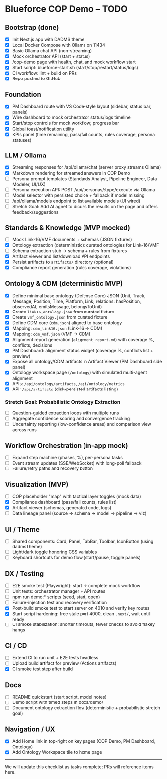 # Blueforce COP Demo – TODO

## Bootstrap (done)
- [x] Init Next.js app with DADMS theme
- [x] Local Docker Compose with Ollama on 11434
- [x] Basic Ollama chat API (non-streaming)
- [x] Mock orchestrator API (start + status)
- [x] /cop-demo page with health, chat, and mock workflow start
- [x] Start script: blueforce-start.sh (start/stop/restart/status/logs)
- [x] CI workflow: lint + build on PRs
- [x] Repo pushed to GitHub

## Foundation
- [x] PM Dashboard route with VS Code-style layout (sidebar, status bar, panels)
- [x] Wire dashboard to mock orchestrator status/logs timeline
- [x] Start/stop controls for mock workflow; progress bar
- [x] Global toast/notification utility
- [x] KPIs panel (time remaining, pass/fail counts, rules coverage, persona statuses)

## LLM / Ollama
- [x] Streaming responses for /api/ollama/chat (server proxy streams Ollama)
- [x] Markdown rendering for streamed answers in COP Demo
- [ ] Persona prompt templates (Standards Analyst, Pipeline Engineer, Data Modeler, UI/UX)
- [ ] Persona execution API: POST /api/personas/:type/execute via Ollama
- [ ] Model selector with persisted choice + fallback if model missing
- [ ] /api/ollama/models endpoint to list available models (UI wired)
- [ ] Stretch Goal: Add AI agnet to dicuss the results on the page and offers feedback/suggestions

## Standards & Knowledge (MVP mocked)
- [ ] Mock Link-16/VMF documents + schemas (JSON fixtures)
- [x] Ontology extraction (deterministic): curated ontologies for Link-16/VMF
- [ ] Schema extraction stub → schema + rules from fixtures
- [x] Artifact viewer and list/download API endpoints
- [x] Persist artifacts to `artifacts/` directory (optional)
- [x] Compliance report generation (rules coverage, violations)

## Ontology & CDM (deterministic MVP)
- [x] Define minimal base ontology (Defense Core) JSON (Unit, Track, Message, Position, Time, Platform, Link; relations: hasPosition, observedAt, emitsMessage, belongsToUnit)
- [x] Create `link16_ontology.json` from curated fixture
- [x] Create `vmf_ontology.json` from curated fixture
- [x] Define CDM core (`cdm.json`) aligned to base ontology
- [x] Mapping: `cdm_link16.json` (Link-16 → CDM)
- [x] Mapping: `cdm_vmf.json` (VMF → CDM)
- [x] Alignment report generation (`alignment_report.md`) with coverage %, conflicts, decisions
 - [x] PM Dashboard: alignment status widget (coverage %, conflicts list + preview)
- [x] Expose all ontology/CDM artifacts in Artifact Viewer (PM Dashboard side panel)
- [x] Ontology workspace page (`/ontology`) with simulated multi-agent alignment
- [x] APIs: `/api/ontology/artifacts`, `/api/ontology/metrics`
 - [x] API: `/api/artifacts` (disk-persisted artifacts listing)

### Stretch Goal: Probabilistic Ontology Extraction
- [ ] Question-guided extraction loops with multiple runs
- [ ] Aggregate confidence scoring and convergence tracking
- [ ] Uncertainty reporting (low-confidence areas) and comparison view across runs

## Workflow Orchestration (in-app mock)
- [ ] Expand step machine (phases, %), per-persona tasks
- [ ] Event stream updates (SSE/WebSocket) with long-poll fallback
- [ ] Failure/retry paths and recovery button

## Visualization (MVP)
- [ ] COP placeholder "map" with tactical layer toggles (mock data)
- [x] Compliance dashboard (pass/fail counts, rules list)
- [x] Artifact viewer (schemas, generated code, logs)
- [ ] Data lineage panel (source → schema → model → pipeline → viz)

## UI / Theme
- [ ] Shared components: Card, Panel, TabBar, Toolbar, IconButton (using dadmsTheme)
- [ ] Light/dark toggle honoring CSS variables
- [ ] Keyboard shortcuts for demo flow (start/pause, toggle panels)

## DX / Testing
- [ ] E2E smoke test (Playwright): start → complete mock workflow
- [ ] Unit tests: orchestrator manager + API routes
- [ ] npm run demo:* scripts (seed, start, open)
- [ ] Failure-injection test and recovery verification
- [x] Post-build smoke test to start server on 4010 and verify key routes
- [x] Start script hardening: free stale port 4000, clean `.next/`, wait until ready
 - [ ] CI smoke stabilization: shorter timeouts, fewer checks to avoid flakey hangs

## CI / CD
- [ ] Extend CI to run unit + E2E tests headless
- [ ] Upload build artifact for preview (Actions artifacts)
- [x] CI smoke test step after build

## Docs
- [ ] README quickstart (start script, model notes)
- [ ] Demo script with timed steps in docs/demo/
 - [ ] Document ontology extraction flow (deterministic + probabilistic stretch goal)

## Navigation / UX
- [x] Add Home link in top-right on key pages (COP Demo, PM Dashboard, Ontology)
- [x] Add Ontology Workspace tile to home page

---

We will update this checklist as tasks complete; PRs will reference items here.
